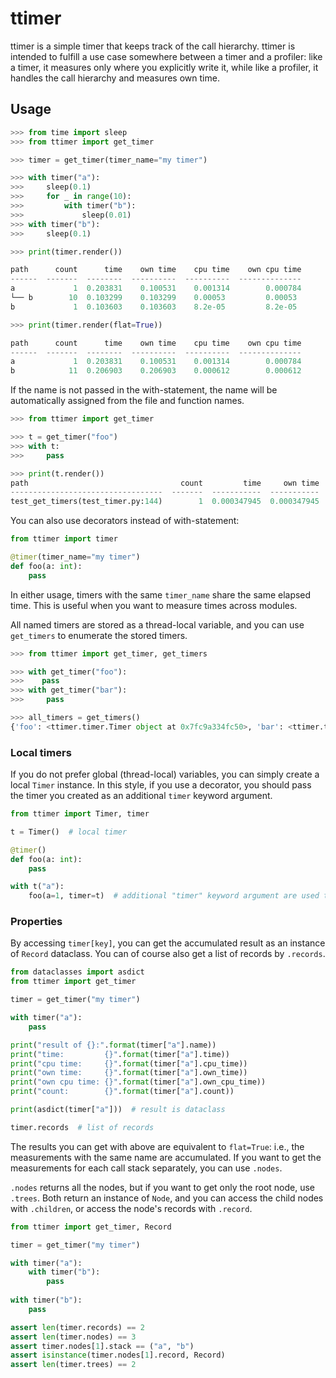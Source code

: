 # ttimer
ttimer is a simple timer that keeps track of the call hierarchy.
ttimer is intended to fulfill a use case somewhere between a timer and a profiler: 
like a timer, it measures only where you explicitly write it, while like a profiler, it handles the call hierarchy and measures own time.

## Usage

```python
>>> from time import sleep
>>> from ttimer import get_timer

>>> timer = get_timer(timer_name="my timer")

>>> with timer("a"):
>>>     sleep(0.1)
>>>     for _ in range(10):
>>>         with timer("b"):
>>>             sleep(0.01)
>>> with timer("b"):
>>>     sleep(0.1)

>>> print(timer.render())

path      count      time    own time    cpu time    own cpu time
------  -------  --------  ----------  ----------  --------------
a             1  0.203831    0.100531    0.001314        0.000784
└── b        10  0.103299    0.103299    0.00053         0.00053
b             1  0.103603    0.103603    8.2e-05         8.2e-05

>>> print(timer.render(flat=True))

path      count      time    own time    cpu time    own cpu time
------  -------  --------  ----------  ----------  --------------
a             1  0.203831    0.100531    0.001314        0.000784
b            11  0.206903    0.206903    0.000612        0.000612

```

If the name is not passed in the with-statement, 
the name will be automatically assigned from the file and function names.

```python
>>> from ttimer import get_timer

>>> t = get_timer("foo")
>>> with t:
>>>     pass

>>> print(t.render())
path                                  count         time     own time    cpu time    own cpu time
----------------------------------  -------  -----------  -----------  ----------  --------------
test_get_timers(test_timer.py:144)        1  0.000347945  0.000347945    0.000228        0.000228
```

You can also use decorators instead of with-statement:

```python
from ttimer import timer

@timer(timer_name="my timer")
def foo(a: int):
    pass
```

In either usage, timers with the same `timer_name` share the same elapsed time.
This is useful when you want to measure times across modules.

All named timers are stored as a thread-local variable,
and you can use `get_timers` to enumerate the stored timers.

```python
>>> from ttimer import get_timer, get_timers

>>> with get_timer("foo"):
>>>    pass
>>> with get_timer("bar"):
>>>     pass

>>> all_timers = get_timers()
{'foo': <ttimer.timer.Timer object at 0x7fc9a334fc50>, 'bar': <ttimer.timer.Timer object at 0x7fc9a334df98>}
```

### Local timers

If you do not prefer global (thread-local) variables, you can simply create a local `Timer` instance.
In this style, if you use a decorator, you should pass the timer you created as an additional `timer` keyword argument.

```python
from ttimer import Timer, timer

t = Timer()  # local timer

@timer()
def foo(a: int):
    pass

with t("a"):
    foo(a=1, timer=t)  # additional "timer" keyword argument are used to specify the context
```

### Properties
By accessing `timer[key]`, you can get the accumulated result as an instance of `Record` dataclass.
You can of course also get a list of records by `.records`.

```python
from dataclasses import asdict
from ttimer import get_timer

timer = get_timer("my timer")

with timer("a"):
    pass

print("result of {}:".format(timer["a"].name))
print("time:         {}".format(timer["a"].time))
print("cpu time:     {}".format(timer["a"].cpu_time))
print("own time:     {}".format(timer["a"].own_time))
print("own cpu time: {}".format(timer["a"].own_cpu_time))
print("count:        {}".format(timer["a"].count))

print(asdict(timer["a"]))  # result is dataclass

timer.records  # list of records
```

The results you can get with above are equivalent to `flat=True`: i.e., the measurements with the same name are accumulated.
If you want to get the measurements for each call stack separately, you can use `.nodes`.

`.nodes` returns all the nodes, but if you want to get only the root node, use `.trees`. 
Both return an instance of `Node`, and you can access the child nodes with `.children`, or access the node's records with `.record`.

```python
from ttimer import get_timer, Record

timer = get_timer("my timer")

with timer("a"):
    with timer("b"):
        pass
    
with timer("b"):
    pass

assert len(timer.records) == 2
assert len(timer.nodes) == 3
assert timer.nodes[1].stack == ("a", "b")
assert isinstance(timer.nodes[1].record, Record)
assert len(timer.trees) == 2
```

